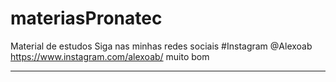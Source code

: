 # materiasPronatec
 Material de estudos
 Siga nas minhas redes sociais
 #Instagram
 @Alexoab
https://www.instagram.com/alexoab/
muito bom 
**********************************

